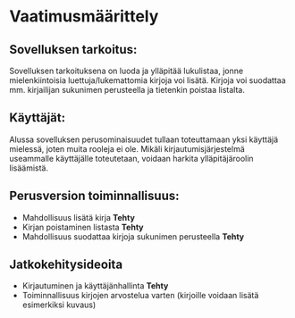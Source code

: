 # Vaatimusmäärittely

## Sovelluksen tarkoitus:

Sovelluksen tarkoituksena on luoda ja ylläpitää lukulistaa, jonne mielenkiintoisia luettuja/lukemattomia kirjoja voi lisätä. Kirjoja voi suodattaa mm. kirjailijan sukunimen perusteella ja tietenkin poistaa listalta.

## Käyttäjät:

Alussa sovelluksen perusominaisuudet tullaan toteuttamaan yksi käyttäjä mielessä, joten muita rooleja ei ole. Mikäli kirjautumisjärjestelmä useammalle käyttäjälle toteutetaan, voidaan harkita ylläpitäjäroolin lisäämistä.

## Perusversion toiminnallisuus:

- Mahdollisuus lisätä kirja **Tehty**
- Kirjan poistaminen listasta **Tehty**
- Mahdollisuus suodattaa kirjoja sukunimen perusteella **Tehty**

## Jatkokehitysideoita
- Kirjautuminen ja käyttäjänhallinta **Tehty**
- Toiminnallisuus kirjojen arvostelua varten (kirjoille voidaan lisätä esimerkiksi kuvaus)
